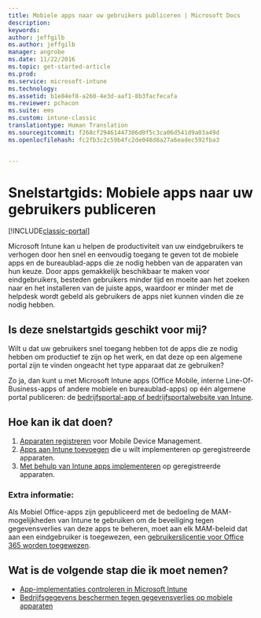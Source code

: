 ```yaml
---
title: Mobiele apps naar uw gebruikers publiceren | Microsoft Docs
description: 
keywords: 
author: jeffgilb
ms.author: jeffgilb
manager: angrobe
ms.date: 11/22/2016
ms.topic: get-started-article
ms.prod: 
ms.service: microsoft-intune
ms.technology: 
ms.assetid: b1e84ef8-a260-4e3d-aaf1-8b3facfecafa
ms.reviewer: pchacon
ms.suite: ems
ms.custom: intune-classic
translationtype: Human Translation
ms.sourcegitcommit: f268cf29461447306d0f5c3ca06d541d9a03a49d
ms.openlocfilehash: fc2fb3c2c59b4fc2de048d8a27a6eadec592fba3


---
```


# <a name="quick-start-guide-publish-mobile-apps-to-your-users"></a>Snelstartgids: Mobiele apps naar uw gebruikers publiceren

[!INCLUDE[classic-portal](../includes/classic-portal.md)]

Microsoft Intune kan u helpen de productiviteit van uw eindgebruikers te verhogen door hen snel en eenvoudig toegang te geven tot de mobiele apps en de bureaublad-apps die ze nodig hebben van de apparaten van hun keuze. Door apps gemakkelijk beschikbaar te maken voor eindgebruikers, besteden gebruikers minder tijd en moeite aan het zoeken naar en het installeren van de juiste apps, waardoor er minder met de helpdesk wordt gebeld als gebruikers de apps niet kunnen vinden die ze nodig hebben.   

## <a name="is-this-quick-start-guide-right-for-me"></a>Is deze snelstartgids geschikt voor mij?
Wilt u dat uw gebruikers snel toegang hebben tot de apps die ze nodig hebben om productief te zijn op het werk, en dat deze op een algemene portal zijn te vinden ongeacht het type apparaat dat ze gebruiken?

Zo ja, dan kunt u met Microsoft Intune apps (Office Mobile, interne Line-Of-Business-apps of andere mobiele en bureaublad-apps) op één algemene portal publiceren: de [bedrijfsportal-app of bedrijfsportalwebsite van Intune](/intune/enduser/company-portal-frequently-asked-questions).

## <a name="how-do-i-do-it"></a>Hoe kan ik dat doen?
1.    [Apparaten registreren](/intune/deploy-use/enroll-devices-in-microsoft-intune) voor Mobile Device Management.
2.    [Apps aan Intune toevoegen](/intune/deploy-use/add-apps-for-mobile-devices-in-microsoft-intune) die u wilt implementeren op geregistreerde apparaten.
3.    [Met behulp van Intune apps implementeren](/intune/deploy-use/deploy-apps) op geregistreerde apparaten.

### <a name="additional-information"></a>Extra informatie:
Als Mobiel Office-apps zijn gepubliceerd met de bedoeling de MAM-mogelijkheden van Intune te gebruiken om de beveiliging tegen gegevensverlies van deze apps te beheren, moet aan elk MAM-beleid dat aan een eindgebruiker is toegewezen, een [gebruikerslicentie voor Office 365 worden toegewezen](https://support.office.com/article/Assign-or-remove-licenses-for-Office-365-for-business-997596b5-4173-4627-b915-36abac6786dc).

## <a name="what-should-i-do-next"></a>Wat is de volgende stap die ik moet nemen?
- [App-implementaties controleren in Microsoft Intune](/intune/deploy-use/monitor-apps-in-microsoft-intune)
- [Bedrijfsgegevens beschermen tegen gegevensverlies op mobiele apparaten](/intune/deploy-use/protect-app-data-using-mobile-app-management-policies-with-microsoft-intune)



<!--HONumber=Dec16_HO3-->


